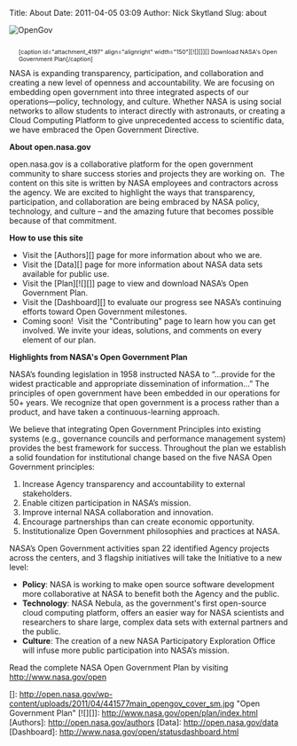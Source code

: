 Title: About
Date: 2011-04-05 03:09
Author: Nick Skytland
Slug: about

![OpenGov][]

<div style="margin: 0 0 0 17px; float: right; font-size: 75%;">

[caption id="attachment\_4197" align="alignright" width="150"][![][]][]
Download NASA's Open Government Plan[/caption]

</div>

NASA is expanding transparency, participation, and collaboration and
creating a new level of openness and accountability. We are focusing on
embedding open government into three integrated aspects of our
operations—policy, technology, and culture. Whether NASA is using social
networks to allow students to interact directly with astronauts, or
creating a Cloud Computing Platform to give unprecedented access to
scientific data, we have embraced the Open Government Directive.

**About open.nasa.gov**

open.nasa.gov is a collaborative platform for the open government
community to share success stories and projects they are working on.
 The content on this site is written by NASA employees and contractors
across the agency. We are excited to highlight the ways that
transparency, participation, and collaboration are being embraced by
NASA policy, technology, and culture – and the amazing future that
becomes possible because of that commitment.

**How to use this site**

-   Visit the [Authors][] page for more information about who we are.
-   Visit the [Data][] page for more information about NASA data sets
    available for public use.
-   Visit the [Plan][![][]] page to view and download NASA’s Open
    Government Plan.
-   Visit the [Dashboard][] to evaluate our progress see NASA’s
    continuing efforts toward Open Government milestones.
-   Coming soon!  Visit the "Contributing" page to learn how you can get
    involved. We invite your ideas, solutions, and comments on every
    element of our plan.

**Highlights from NASA's Open Government Plan**

NASA’s founding legislation in 1958 instructed NASA to “…provide for the
widest practicable and appropriate dissemination of information…” The
principles of open government have been embedded in our operations for
50+ years. We recognize that open government is a process rather than a
product, and have taken a continuous-learning approach.

We believe that integrating Open Government Principles into existing
systems (e.g., governance councils and performance management system)
provides the best framework for success. Throughout the plan we
establish a solid foundation for institutional change based on the five
NASA Open Government principles:

1.  Increase Agency transparency and accountability to external
    stakeholders.
2.  Enable citizen participation in NASA’s mission.
3.  Improve internal NASA collaboration and innovation.
4.  Encourage partnerships than can create economic opportunity.
5.  Institutionalize Open Government philosophies and practices at NASA.

NASA’s Open Government activities span 22 identified Agency projects
across the centers, and 3 flagship initiatives will take the Initiative
to a new level:

-   **Policy**: NASA is working to make open source software development
    more collaborative at NASA to benefit both the Agency and the
    public.
-   **Technology**: NASA Nebula, as the government's first open-source
    cloud computing platform, offers an easier way for NASA scientists
    and researchers to share large, complex data sets with external
    partners and the public.
-   **Culture**: The creation of a new NASA Participatory Exploration
    Office will infuse more public participation into NASA’s mission.

<div>

Read the complete NASA Open Government Plan by visiting
<http://www.nasa.gov/open>

</div>

  [OpenGov]: http://open.nasa.gov/wp-content/uploads/2011/07/opengov.jpg
    "OpenGov"
  []: http://open.nasa.gov/wp-content/uploads/2011/04/441577main_opengov_cover_sm.jpg
    "Open Government Plan"
  [![][]]: http://www.nasa.gov/open/plan/index.html
  [Authors]: http://open.nasa.gov/authors
  [Data]: http://open.nasa.gov/data
  [Dashboard]: http://www.nasa.gov/open/statusdashboard.html
